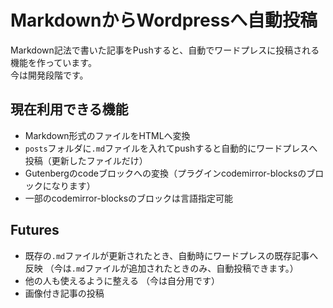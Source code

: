 # MarkdownからWordpressへ自動投稿
Markdown記法で書いた記事をPushすると、自動でワードプレスに投稿される機能を作っています。  
今は開発段階です。  

## 現在利用できる機能
- Markdown形式のファイルをHTMLへ変換
- `posts`フォルダに`.md`ファイルを入れてpushすると自動的にワードプレスへ投稿（更新したファイルだけ）
- Gutenbergのcodeブロックへの変換（プラグインcodemirror-blocksのブロックになります）
- 一部のcodemirror-blocksのブロックは言語指定可能


## Futures
- 既存の`.md`ファイルが更新されたとき、自動時にワードプレスの既存記事へ反映  （今は`.md`ファイルが追加されたときのみ、自動投稿できます。）
- 他の人も使えるように整える  （今は自分用です）
- 画像付き記事の投稿
